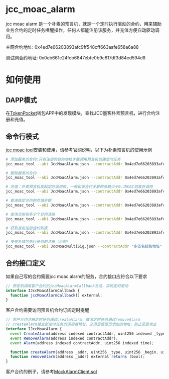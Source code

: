 # jcc_moac_alarm

jcc moac alarm 是一个朴素的预言机，就是一个定时执行驱动的合约，用来辅助业务合约的定时任务唤醒操作，任何人都能注册该服务，并充值方便自动驱动调用。

主网合约地址: 0x4ed7e66203893afc9ff548cff663aafe658a6a88

测试网合约地址: 0x0eb661e24feb6847ebfe0b9c617df3d84ed594d8

# 如何使用
## DAPP模式
在[TokenPocket](https://www.tokenpocket.pro/)钱包APP中的发现模块，查找JCC墨客朴素预言机，进行合约注册和充值。

## 命令行模式

[jcc moac tool](https://github.com/JCCDex/jcc-moac-tool)安装和使用，请参考官网说明，以下为朴素预言机的使用示例

```bash
# 添加服务的合约:只有注册的合约地址才能调用预言机创建定时任务
jcc_moac_tool --abi JccMoacAlarm.json --contractAddr 0x4ed7e66203893afc9ff548cff663aafe658a6a88 --method "addContract" --parameters '"客户合约地址"' --gas_limit 55000

# 删除服务的合约
jcc_moac_tool --abi JccMoacAlarm.json --contractAddr 0x4ed7e66203893afc9ff548cff663aafe658a6a88 --method "removeContract" --parameters '"客户合约地址"' --gas_limit 100000
```

```bash
# 充值：朴素预言机发起定时调用前，一般和该合约关联的余额少于0.1MOAC则放弃调用
jcc_moac_tool --abi JccMoacAlarm.json --contractAddr 0x4ed7e66203893afc9ff548cff663aafe658a6a88 --method "deposit" --parameters '"待充值的合约"' --amount 10 --gas_limit 85000
```

```bash
# 查询指定合约的充值余额
jcc_moac_tool --abi JccMoacAlarm.json --contractAddr 0x4ed7e66203893afc9ff548cff663aafe658a6a88 --method "balance" --parameters '"待服务的合约地址"'

# 查询当前有多少个合约注册
jcc_moac_tool --abi JccMoacAlarm.json --contractAddr 0x4ed7e66203893afc9ff548cff663aafe658a6a88 --method "getAlarmCount"

# 获取当前注册合约列表
jcc_moac_tool --abi JccMoacAlarm.json --contractAddr 0x4ed7e66203893afc9ff548cff663aafe658a6a88 --method "getAlarmList" --parameters 'from, count'

# 多签名钱包执行任务的注册（示例）
jcc_moac_tool --abi JccMoacMultiSig.json --contractAddr "多签名钱包地址" --method "setAlarm" --parameters '"预言机合约地址",1,600' --gas_limit 200000
```

## 合约接口定义

如果自己写的合约需要jcc moac alarm的服务，合约接口应符合以下要求

```javascript
// 预言机调用客户合约的jccMoacAlarmCallback方法，实现定时驱动
interface IJccMoacAlarmCallback {
  function jccMoacAlarmCallback() external;
}
```

客户合约需要访问预言机合约订阅定时提醒

```javascript
// 客户合约注册定时任务通过createAlarm，取消定时任务通过removeAlarm
// createAlarm建立新定时任务的调用者地址，必须是管理员添加的地址，防止恶意攻击
interface IJccMoacAlarm {
  event CreateAlarm(address indexed contractAddr, uint256 indexed _type, uint256 indexed _begin, uint256 _peroid);
  event RemoveAlarm(address indexed contractAddr);
  event Alarm(address indexed contractAddr, uint256 indexed time);

  function createAlarm(address _addr, uint256 _type, uint256 _begin, uint256 _peroid) external returns (bool);
  function removeAlarm(address _addr) external returns (bool);
}
```

客户合约的例子，请参考[MockAlarmClient.sol](https://github.com/JCCDex/jcc_moac_alarm/blob/master/contract/contracts/mock/MockAlarmClient.sol)

